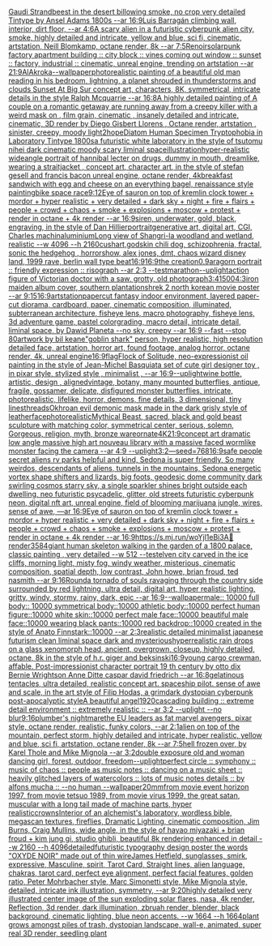 [Gaudi Strandbeest in the desert billowing smoke,  no crop very detailed Tintype by Ansel Adams 1800s --ar 16:9](https://www.ebank.nz/aiartgenerator?category=Gaudi%20Strandbeest%20in%20the%20desert%20billowing%20smoke%2C%20%20no%20crop%20very%20detailed%20Tintype%20by%20Ansel%20Adams%201800s%20--ar%2016%3A9)[Luis Barragán climbing wall, interior, dirt floor, --ar 4:6](https://www.ebank.nz/aiartgenerator?category=Luis%20Barrag%C3%A1n%20climbing%20wall%2C%20interior%2C%20dirt%20floor%2C%20--ar%204%3A6)[A scary alien in a futuristic cyberpunk alien city, smoke, highly detailed and intricate, yellow and blue, sci fi, cinematic, artstation, Neill Blomkamp, octane render, 8k --ar 7:5](https://www.ebank.nz/aiartgenerator?category=A%20scary%20alien%20in%20a%20futuristic%20cyberpunk%20alien%20city%2C%20smoke%2C%20highly%20detailed%20and%20intricate%2C%20yellow%20and%20blue%2C%20sci%20fi%2C%20cinematic%2C%20artstation%2C%20Neill%20Blomkamp%2C%20octane%20render%2C%208k%20--ar%207%3A5)[Renoir](https://www.ebank.nz/aiartgenerator?category=Renoir)[solarpunk factory apartment building :: city block :: vines coming out window :: sunset :: factory, industrial  :: cinematic, unreal engine, trending on artstation --ar 21:9](https://www.ebank.nz/aiartgenerator?category=solarpunk%20factory%20apartment%20building%20%3A%3A%20city%20block%20%3A%3A%20vines%20coming%20out%20window%20%3A%3A%20sunset%20%3A%3A%20factory%2C%20industrial%20%20%3A%3A%20cinematic%2C%20unreal%20engine%2C%20trending%20on%20artstation%20--ar%2021%3A9)[AlAkroka](https://www.ebank.nz/aiartgenerator?category=AlAkroka)[--wallpaper](https://www.ebank.nz/aiartgenerator?category=--wallpaper)[photorealistic painting of a beautiful old man reading in his bedroom,  lightning, a planet shrouded in thunderstorms and clouds Sunset At Big Sur concept art, characters, 8K, symmetrical, intricate details in the style  Ralph Mcquarrie --ar 16:8](https://www.ebank.nz/aiartgenerator?category=photorealistic%20painting%20of%20a%20beautiful%20old%20man%20reading%20in%20his%20bedroom%2C%20%20lightning%2C%20a%20planet%20shrouded%20in%20thunderstorms%20and%20clouds%20Sunset%20At%20Big%20Sur%20concept%20art%2C%20characters%2C%208K%2C%20symmetrical%2C%20intricate%20details%20in%20the%20style%20%20Ralph%20Mcquarrie%20--ar%2016%3A8)[A highly detailed painting of A couple on a romantic getaway are running away from a creepy killer with a weird mask on  , film grain, cinematic , insanely detailed and intricate, cinematic, 3D render by Diego Gisbert Llorens , Octane render, artstation , sinister, creepy, moody light](https://www.ebank.nz/aiartgenerator?category=A%20highly%20detailed%20painting%20of%20A%20couple%20on%20a%20romantic%20getaway%20are%20running%20away%20from%20a%20creepy%20killer%20with%20a%20weird%20mask%20on%20%20%2C%20film%20grain%2C%20cinematic%20%2C%20insanely%20detailed%20and%20intricate%2C%20cinematic%2C%203D%20render%20by%20Diego%20Gisbert%20Llorens%20%2C%20Octane%20render%2C%20artstation%20%2C%20sinister%2C%20creepy%2C%20moody%20light)[2](https://www.ebank.nz/aiartgenerator?category=2)[hope](https://www.ebank.nz/aiartgenerator?category=hope)[Diatom Human Specimen Tryptophobia in Laboratory Tintype 1800s](https://www.ebank.nz/aiartgenerator?category=Diatom%20Human%20Specimen%20Tryptophobia%20in%20Laboratory%20Tintype%201800s)[a futuristic white laboratory in the style of tsutomu nihei dark cinematic moody scary liminal space](https://www.ebank.nz/aiartgenerator?category=a%20futuristic%20white%20laboratory%20in%20the%20style%20of%20tsutomu%20nihei%20dark%20cinematic%20moody%20scary%20liminal%20space)[illustration](https://www.ebank.nz/aiartgenerator?category=illustration)[hyper-realistic wideangle portrait of hannibal lecter on drugs, dummy in mouth, dreamlike, wearing a straitjacket ,  concept art, character art, in the style of stefan gesell and francis bacon unreal engine, octane render, 4k](https://www.ebank.nz/aiartgenerator?category=hyper-realistic%20wideangle%20portrait%20of%20hannibal%20lecter%20on%20drugs%2C%20dummy%20in%20mouth%2C%20dreamlike%2C%20wearing%20a%20straitjacket%20%2C%20%20concept%20art%2C%20character%20art%2C%20in%20the%20style%20of%20stefan%20gesell%20and%20francis%20bacon%20unreal%20engine%2C%20octane%20render%2C%204k)[breakfast sandwich with egg and cheese on an everything bagel, renaissance style painting](https://www.ebank.nz/aiartgenerator?category=breakfast%20sandwich%20with%20egg%20and%20cheese%20on%20an%20everything%20bagel%2C%20renaissance%20style%20painting)[bike space race](https://www.ebank.nz/aiartgenerator?category=bike%20space%20race)[9:12](https://www.ebank.nz/aiartgenerator?category=9%3A12)[Eye of sauron on top of kremlin clock tower + mordor + hyper realistic + very detailed + dark sky + night + fire + flairs + people + crowd + chaos + smoke + explosions + moscow + protest + render in octane + 4k render --ar 16:9](https://www.ebank.nz/aiartgenerator?category=Eye%20of%20sauron%20on%20top%20of%20kremlin%20clock%20tower%20%2B%20mordor%20%2B%20hyper%20realistic%20%2B%20very%20detailed%20%2B%20dark%20sky%20%2B%20night%20%2B%20fire%20%2B%20flairs%20%2B%20people%20%2B%20crowd%20%2B%20chaos%20%2B%20smoke%20%2B%20explosions%20%2B%20moscow%20%2B%20protest%20%2B%20render%20in%20octane%20%2B%204k%20render%20--ar%2016%3A9)[siren, underwater, gold, black, engraving, in the style of Dan Hillier](https://www.ebank.nz/aiartgenerator?category=siren%2C%20underwater%2C%20gold%2C%20black%2C%20engraving%2C%20in%20the%20style%20of%20Dan%20Hillier)[portrait](https://www.ebank.nz/aiartgenerator?category=portrait)[generative art, digital art, CGI, Charles machin](https://www.ebank.nz/aiartgenerator?category=generative%20art%2C%20digital%20art%2C%20CGI%2C%20Charles%20machin)[aluminium](https://www.ebank.nz/aiartgenerator?category=aluminium)[Long view of Shangri-la woodland and wetland, realistic    --w 4096  --h 2160](https://www.ebank.nz/aiartgenerator?category=Long%20view%20of%20Shangri-la%20woodland%20and%20wetland%2C%20realistic%20%20%20%20--w%204096%20%20--h%202160)[cushart,](https://www.ebank.nz/aiartgenerator?category=cushart%2C)[godskin chili dog, schizophrenia, fractal, sonic the hedgehog , horrorshow, alex jones, dmt, chaos wizard disney land, 1999 rave, berlin wall type beat](https://www.ebank.nz/aiartgenerator?category=godskin%20chili%20dog%2C%20schizophrenia%2C%20fractal%2C%20sonic%20the%20hedgehog%20%2C%20horrorshow%2C%20alex%20jones%2C%20dmt%2C%20chaos%20wizard%20disney%20land%2C%201999%20rave%2C%20berlin%20wall%20type%20beat)[16:9](https://www.ebank.nz/aiartgenerator?category=16%3A9)[16:9](https://www.ebank.nz/aiartgenerator?category=16%3A9)[the creation](https://www.ebank.nz/aiartgenerator?category=the%20creation)[0.9](https://www.ebank.nz/aiartgenerator?category=0.9)[aragorn portrait :: friendly expression :: risograph --ar 2:3 --test](https://www.ebank.nz/aiartgenerator?category=aragorn%20portrait%20%3A%3A%20friendly%20expression%20%3A%3A%20risograph%20--ar%202%3A3%20--test)[marathon](https://www.ebank.nz/aiartgenerator?category=marathon)[--uplight](https://www.ebank.nz/aiartgenerator?category=--uplight)[action figure of Victorian doctor with a saw, grotty, old photograph](https://www.ebank.nz/aiartgenerator?category=action%20figure%20of%20Victorian%20doctor%20with%20a%20saw%2C%20grotty%2C%20old%20photograph)[3:4](https://www.ebank.nz/aiartgenerator?category=3%3A4)[1500](https://www.ebank.nz/aiartgenerator?category=1500)[4:3](https://www.ebank.nz/aiartgenerator?category=4%3A3)[iron maiden album cover, southern plantation](https://www.ebank.nz/aiartgenerator?category=iron%20maiden%20album%20cover%2C%20southern%20plantation)[shrek 2 north korean movie poster --ar 9:15](https://www.ebank.nz/aiartgenerator?category=shrek%202%20north%20korean%20movie%20poster%20--ar%209%3A15)[16:9](https://www.ebank.nz/aiartgenerator?category=16%3A9)[artstation](https://www.ebank.nz/aiartgenerator?category=artstation)[papercut fantasy indoor environment, layered paper-cut diorama, cardboard, paper, cinematic composition, illuminated, subterranean architecture, fisheye lens, macro photography,  fisheye lens, 3d adventure game, pastel colorgrading, macro detail, intricate detail, liminal space, by Dawid Planeta --no sky, creepy --ar 16:9 --fast --stop 80](https://www.ebank.nz/aiartgenerator?category=papercut%20fantasy%20indoor%20environment%2C%20layered%20paper-cut%20diorama%2C%20cardboard%2C%20paper%2C%20cinematic%20composition%2C%20illuminated%2C%20subterranean%20architecture%2C%20fisheye%20lens%2C%20macro%20photography%2C%20%20fisheye%20lens%2C%203d%20adventure%20game%2C%20pastel%20colorgrading%2C%20macro%20detail%2C%20intricate%20detail%2C%20liminal%20space%2C%20by%20Dawid%20Planeta%20--no%20sky%2C%20creepy%20--ar%2016%3A9%20--fast%20--stop%2080)[artwork by bil keane](https://www.ebank.nz/aiartgenerator?category=artwork%20by%20bil%20keane)["goblin shark" person, hyper realistic, high resolution detailed face, artstation, horror art, found footage, analog horror, octane render, 4k, unreal engine](https://www.ebank.nz/aiartgenerator?category=%22goblin%20shark%22%20person%2C%20hyper%20realistic%2C%20high%20resolution%20detailed%20face%2C%20artstation%2C%20horror%20art%2C%20found%20footage%2C%20analog%20horror%2C%20octane%20render%2C%204k%2C%20unreal%20engine)[16:9](https://www.ebank.nz/aiartgenerator?category=16%3A9)[flag](https://www.ebank.nz/aiartgenerator?category=flag)[Flock of Solitude, neo-expressionist oil painting in the style of Jean-Michel Basquiat](https://www.ebank.nz/aiartgenerator?category=Flock%20of%20Solitude%2C%20neo-expressionist%20oil%20painting%20in%20the%20style%20of%20Jean-Michel%20Basquiat)[a set of cute girl designer toy , in pixar style, stylized style , minimalist , --ar 16:9](https://www.ebank.nz/aiartgenerator?category=a%20set%20of%20cute%20girl%20designer%20toy%20%2C%20in%20pixar%20style%2C%20stylized%20style%20%2C%20minimalist%20%2C%20--ar%2016%3A9)[--uplight](https://www.ebank.nz/aiartgenerator?category=--uplight)[wine bottle, artistic, design , aligned](https://www.ebank.nz/aiartgenerator?category=wine%20bottle%2C%20artistic%2C%20design%20%2C%20aligned)[vintage, botany, many mounted butterflies, antique, fragile, gossamer, delicate, disfigured monster butterflies,  intricate, photorealistic, lifelike, horror, demons, fine details, 3 dimensional, tiny lines](https://www.ebank.nz/aiartgenerator?category=vintage%2C%20botany%2C%20many%20mounted%20butterflies%2C%20antique%2C%20fragile%2C%20gossamer%2C%20delicate%2C%20disfigured%20monster%20butterflies%2C%20%20intricate%2C%20photorealistic%2C%20lifelike%2C%20horror%2C%20demons%2C%20fine%20details%2C%203%20dimensional%2C%20tiny%20lines)[threads](https://www.ebank.nz/aiartgenerator?category=threads)[Okhro](https://www.ebank.nz/aiartgenerator?category=Okhro)[an evil demonic mask made in the dark grisly style of leatherface](https://www.ebank.nz/aiartgenerator?category=an%20evil%20demonic%20mask%20made%20in%20the%20dark%20grisly%20style%20of%20leatherface)[photorealistic](https://www.ebank.nz/aiartgenerator?category=photorealistic)[Mythical Beast, sacred, black and gold beast sculpture with matching color, symmetrical center, serious, solemn, Gorgeous, religion, myth, bronze ware](https://www.ebank.nz/aiartgenerator?category=Mythical%20Beast%2C%20sacred%2C%20black%20and%20gold%20beast%20sculpture%20with%20matching%20color%2C%20symmetrical%20center%2C%20serious%2C%20solemn%2C%20Gorgeous%2C%20religion%2C%20myth%2C%20bronze%20ware)[ornate](https://www.ebank.nz/aiartgenerator?category=ornate)[4K](https://www.ebank.nz/aiartgenerator?category=4K)[21:9](https://www.ebank.nz/aiartgenerator?category=21%3A9)[concept art dramatic low angle massive high art nouveau library with a massive faced wormlike monster facing the camera --ar 4:9 --uplight](https://www.ebank.nz/aiartgenerator?category=concept%20art%20dramatic%20low%20angle%20massive%20high%20art%20nouveau%20library%20with%20a%20massive%20faced%20wormlike%20monster%20facing%20the%20camera%20--ar%204%3A9%20--uplight)[3:2](https://www.ebank.nz/aiartgenerator?category=3%3A2)[—seed=768](https://www.ebank.nz/aiartgenerator?category=%E2%80%94seed%3D768)[16:9](https://www.ebank.nz/aiartgenerator?category=16%3A9)[safe people secret aliens rv parks helpful and kind, Sedona is super friendly, So many weirdos, descendants of aliens,  tunnels in the mountains, Sedona energetic vortex shape shifters and lizards, big foots,   geodesic dome community dark swirling cosmos starry sky, a single sparkler shines bright outside each dwelling, neo futuristic psycadelic, glitter, old streets futuristic cyberpunk neon, digital nft art, unreal engine, field of blooming marijuana jungle, wires, sense of awe, —ar 16:9](https://www.ebank.nz/aiartgenerator?category=safe%20people%20secret%20aliens%20rv%20parks%20helpful%20and%20kind%2C%20Sedona%20is%20super%20friendly%2C%20So%20many%20weirdos%2C%20descendants%20of%20aliens%2C%20%20tunnels%20in%20the%20mountains%2C%20Sedona%20energetic%20vortex%20shape%20shifters%20and%20lizards%2C%20big%20foots%2C%20%20%20geodesic%20dome%20community%20dark%20swirling%20cosmos%20starry%20sky%2C%20a%20single%20sparkler%20shines%20bright%20outside%20each%20dwelling%2C%20neo%20futuristic%20psycadelic%2C%20glitter%2C%20old%20streets%20futuristic%20cyberpunk%20neon%2C%20digital%20nft%20art%2C%20unreal%20engine%2C%20field%20of%20blooming%20marijuana%20jungle%2C%20wires%2C%20sense%20of%20awe%2C%20%E2%80%94ar%2016%3A9)[Eye of sauron on top of kremlin clock tower + mordor + hyper realistic + very detailed + dark sky + night + fire + flairs + people + crowd + chaos + smoke + explosions + moscow + protest + render in octane + 4k render --ar 16:9](https://www.ebank.nz/aiartgenerator?category=Eye%20of%20sauron%20on%20top%20of%20kremlin%20clock%20tower%20%2B%20mordor%20%2B%20hyper%20realistic%20%2B%20very%20detailed%20%2B%20dark%20sky%20%2B%20night%20%2B%20fire%20%2B%20flairs%20%2B%20people%20%2B%20crowd%20%2B%20chaos%20%2B%20smoke%20%2B%20explosions%20%2B%20moscow%20%2B%20protest%20%2B%20render%20in%20octane%20%2B%204k%20render%20--ar%2016%3A9)[<https://s.mj.run/woYjl1eBi3A>](https://www.ebank.nz/aiartgenerator?category=%3Chttps%3A//s.mj.run/woYjl1eBi3A%3E)[🥶](https://www.ebank.nz/aiartgenerator?category=%F0%9F%A5%B6)[render](https://www.ebank.nz/aiartgenerator?category=render)[3584](https://www.ebank.nz/aiartgenerator?category=3584)[giant human skeleton walking  in the garden of a 1800 palace, classic painting , very detailed --w 512 --test](https://www.ebank.nz/aiartgenerator?category=giant%20human%20skeleton%20walking%20%20in%20the%20garden%20of%20a%201800%20palace%2C%20classic%20painting%20%2C%20very%20detailed%20--w%20512%20--test)[elven city carved in the ice cliffs, morning light, misty fog, windy weather, misterious, cinematic composition, spatial depth, low contrast, John howe, brian froud, ted nasmith --ar 9:16](https://www.ebank.nz/aiartgenerator?category=elven%20city%20carved%20in%20the%20ice%20cliffs%2C%20morning%20light%2C%20misty%20fog%2C%20windy%20weather%2C%20misterious%2C%20cinematic%20composition%2C%20spatial%20depth%2C%20low%20contrast%2C%20John%20howe%2C%20brian%20froud%2C%20ted%20nasmith%20--ar%209%3A16)[Round](https://www.ebank.nz/aiartgenerator?category=Round)[a tornado of souls ravaging through the country side surrounded by red lightning, ultra detail, digital art, hyper realistic lighting, gritty, windy, stormy, rainy, dark, epic --ar 16:9](https://www.ebank.nz/aiartgenerator?category=a%20tornado%20of%20souls%20ravaging%20through%20the%20country%20side%20surrounded%20by%20red%20lightning%2C%20ultra%20detail%2C%20digital%20art%2C%20hyper%20realistic%20lighting%2C%20gritty%2C%20windy%2C%20stormy%2C%20rainy%2C%20dark%2C%20epic%20--ar%2016%3A9)[--wallpaper](https://www.ebank.nz/aiartgenerator?category=--wallpaper)[male:: 10000 full body:: 10000 symmetrical body::10000 athletic body::10000 perfect human figure::10000 white skin::10000 perfect male face::10000 beautiful male face::10000 wearing black pants::10000 red backdrop::10000 created in the style of Anato Finnstark::10000 --ar 2:3](https://www.ebank.nz/aiartgenerator?category=male%3A%3A%2010000%20full%20body%3A%3A%2010000%20symmetrical%20body%3A%3A10000%20athletic%20body%3A%3A10000%20perfect%20human%20figure%3A%3A10000%20white%20skin%3A%3A10000%20perfect%20male%20face%3A%3A10000%20beautiful%20male%20face%3A%3A10000%20wearing%20black%20pants%3A%3A10000%20red%20backdrop%3A%3A10000%20created%20in%20the%20style%20of%20Anato%20Finnstark%3A%3A10000%20--ar%202%3A3)[realistic detailed minimalist japanese futurism clean liminal space dark and mysterious](https://www.ebank.nz/aiartgenerator?category=realistic%20detailed%20minimalist%20japanese%20futurism%20clean%20liminal%20space%20dark%20and%20mysterious)[hyperrealistic rain drops on a glass xenomorph head, ancient, overgrown, closeup, highly detailed, octane, 8k in the style of h.r. giger and beksinski](https://www.ebank.nz/aiartgenerator?category=hyperrealistic%20rain%20drops%20on%20a%20glass%20xenomorph%20head%2C%20ancient%2C%20overgrown%2C%20closeup%2C%20highly%20detailed%2C%20octane%2C%208k%20in%20the%20style%20of%20h.r.%20giger%20and%20beksinski)[16:9](https://www.ebank.nz/aiartgenerator?category=16%3A9)[young cargo crewman, affable. Post-impressionist character portrait 19 th century by otto dix Bernie Wrightson Anne Ditte caspar david friedrich --ar 16:8](https://www.ebank.nz/aiartgenerator?category=young%20cargo%20crewman%2C%20affable.%20Post-impressionist%20character%20portrait%2019%20th%20century%20by%20otto%20dix%20Bernie%20Wrightson%20Anne%20Ditte%20caspar%20david%20friedrich%20--ar%2016%3A8)[gelatinous tentacles, ultra detailed, realistic concept art. spaceship pilot. sense of awe and scale, in the art style of Filip Hodas, a grimdark dystopian cyberpunk post-apocalyptic style](https://www.ebank.nz/aiartgenerator?category=gelatinous%20tentacles%2C%20ultra%20detailed%2C%20realistic%20concept%20art.%20spaceship%20pilot.%20sense%20of%20awe%20and%20scale%2C%20in%20the%20art%20style%20of%20Filip%20Hodas%2C%20a%20grimdark%20dystopian%20cyberpunk%20post-apocalyptic%20style)[A beautiful angel](https://www.ebank.nz/aiartgenerator?category=A%20beautiful%20angel)[1920](https://www.ebank.nz/aiartgenerator?category=1920)[cascading building :: extreme detail environment :: extremely realistic :: --ar 3:2 --uplight --no blur](https://www.ebank.nz/aiartgenerator?category=cascading%20building%20%3A%3A%20extreme%20detail%20environment%20%3A%3A%20extremely%20realistic%20%3A%3A%20--ar%203%3A2%20--uplight%20--no%20blur)[9:16](https://www.ebank.nz/aiartgenerator?category=9%3A16)[plumber's nightmare](https://www.ebank.nz/aiartgenerator?category=plumber%27s%20nightmare)[the EU leaders as fat marvel avengers, pixar style, octane render, realistic, funky colors, --ar 2:1](https://www.ebank.nz/aiartgenerator?category=the%20EU%20leaders%20as%20fat%20marvel%20avengers%2C%20pixar%20style%2C%20octane%20render%2C%20realistic%2C%20funky%20colors%2C%20--ar%202%3A1)[alien on top of the mountain, perfect storm, highly detailed and intricate, hyper realistic, yellow and blue, sci fi, artstation, octane render, 8k --ar 7:5](https://www.ebank.nz/aiartgenerator?category=alien%20on%20top%20of%20the%20mountain%2C%20perfect%20storm%2C%20highly%20detailed%20and%20intricate%2C%20hyper%20realistic%2C%20yellow%20and%20blue%2C%20sci%20fi%2C%20artstation%2C%20octane%20render%2C%208k%20--ar%207%3A5)[hell frozen over, by Karel Thole and Mike Mignola --ar 3:2](https://www.ebank.nz/aiartgenerator?category=hell%20frozen%20over%2C%20by%20Karel%20Thole%20and%20Mike%20Mignola%20--ar%203%3A2)[double exposure old and woman dancing girl, forest, outdoor, freedom](https://www.ebank.nz/aiartgenerator?category=double%20exposure%20old%20and%20woman%20dancing%20girl%2C%20forest%2C%20outdoor%2C%20freedom)[--uplight](https://www.ebank.nz/aiartgenerator?category=--uplight)[perfect circle :: symphony :: music of chaos :: people as music notes :: dancing on a music sheet :: heavily glitched layers of watercolors :: lots of music notes details :: by alfons mucha :: --no human --wallpaper](https://www.ebank.nz/aiartgenerator?category=perfect%20circle%20%3A%3A%20symphony%20%3A%3A%20music%20of%20chaos%20%3A%3A%20people%20as%20music%20notes%20%3A%3A%20dancing%20on%20a%20music%20sheet%20%3A%3A%20heavily%20glitched%20layers%20of%20watercolors%20%3A%3A%20lots%20of%20music%20notes%20details%20%3A%3A%20by%20alfons%20mucha%20%3A%3A%20--no%20human%20--wallpaper)[20mm](https://www.ebank.nz/aiartgenerator?category=20mm)[from movie event horizon 1997, from movie tetsuo 1989, from movie virus 1999, the great satan, muscular with a long tail made of machine parts, hyper realistic](https://www.ebank.nz/aiartgenerator?category=from%20movie%20event%20horizon%201997%2C%20from%20movie%20tetsuo%201989%2C%20from%20movie%20virus%201999%2C%20the%20great%20satan%2C%20muscular%20with%20a%20long%20tail%20made%20of%20machine%20parts%2C%20hyper%20realistic)[crowns](https://www.ebank.nz/aiartgenerator?category=crowns)[Interior of an alchemist's laboratory, wordless bible, megascan textures, fireflies, Dramatic Lighting, cinematic composition, Jim Burns, Craig Mullins, wide angle, in the style of hayao miyazaki + brian froud + kim jung gi, studio ghibli, beautiful 8k rendering enhanced in detail --w 2160  --h 4096](https://www.ebank.nz/aiartgenerator?category=Interior%20of%20an%20alchemist%27s%20laboratory%2C%20wordless%20bible%2C%20megascan%20textures%2C%20fireflies%2C%20Dramatic%20Lighting%2C%20cinematic%20composition%2C%20Jim%20Burns%2C%20Craig%20Mullins%2C%20wide%20angle%2C%20in%20the%20style%20of%20hayao%20miyazaki%20%2B%20brian%20froud%20%2B%20kim%20jung%20gi%2C%20studio%20ghibli%2C%20beautiful%208k%20rendering%20enhanced%20in%20detail%20--w%202160%20%20--h%204096)[detailed](https://www.ebank.nz/aiartgenerator?category=detailed)[futuristic  typography design poster the words "OXYDE NOIR" made out of thin wire](https://www.ebank.nz/aiartgenerator?category=futuristic%20%20typography%20design%20poster%20the%20words%20%22OXYDE%20NOIR%22%20made%20out%20of%20thin%20wire)[James Hetfield, sunglasses, smirk, expressive, Masculine, spirit, Tarot Card, Straight lines, alien language, chakras, tarot card, perfect eye alignment, perfect facial features, golden ratio, Peter Mohrbacher style, Marc Simonetti style, Mike Mignola style, detailed, intricate ink illustration, symmetry, --ar 9:20](https://www.ebank.nz/aiartgenerator?category=James%20Hetfield%2C%20sunglasses%2C%20smirk%2C%20expressive%2C%20Masculine%2C%20spirit%2C%20Tarot%20Card%2C%20Straight%20lines%2C%20alien%20language%2C%20chakras%2C%20tarot%20card%2C%20perfect%20eye%20alignment%2C%20perfect%20facial%20features%2C%20golden%20ratio%2C%20Peter%20Mohrbacher%20style%2C%20Marc%20Simonetti%20style%2C%20Mike%20Mignola%20style%2C%20detailed%2C%20intricate%20ink%20illustration%2C%20symmetry%2C%20--ar%209%3A20)[highly detailed very illustrated center image of the sun exploding solar flares, nasa, 4k render, Reflection, 3d render, dark illumination, zbruah render, blender, black background, cinematic lighting, blue neon accents.  --w 1664 --h 1664](https://www.ebank.nz/aiartgenerator?category=highly%20detailed%20very%20illustrated%20center%20image%20of%20the%20sun%20exploding%20solar%20flares%2C%20nasa%2C%204k%20render%2C%20Reflection%2C%203d%20render%2C%20dark%20illumination%2C%20zbruah%20render%2C%20blender%2C%20black%20background%2C%20cinematic%20lighting%2C%20blue%20neon%20accents.%20%20--w%201664%20--h%201664)[plant grows amongst piles of trash, dystopian landscape, wall-e, animated, super real 3D render, seedling plant](https://www.ebank.nz/aiartgenerator?category=plant%20grows%20amongst%20piles%20of%20trash%2C%20dystopian%20landscape%2C%20wall-e%2C%20animated%2C%20super%20real%203D%20render%2C%20seedling%20plant)